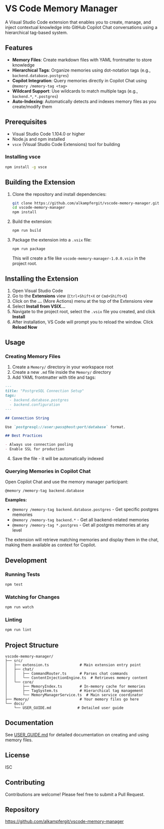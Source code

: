 # VS Code Memory Manager

A Visual Studio Code extension that enables you to create, manage, and inject contextual knowledge into GitHub Copilot Chat conversations using a hierarchical tag-based system.

## Features

- **Memory Files**: Create markdown files with YAML frontmatter to store knowledge
- **Hierarchical Tags**: Organize memories using dot-notation tags (e.g., `backend.database.postgres`)
- **Copilot Integration**: Query memories directly in Copilot Chat using `@memory /memory-tag <tag>`
- **Wildcard Support**: Use wildcards to match multiple tags (e.g., `backend.*`, `*.postgres`)
- **Auto-Indexing**: Automatically detects and indexes memory files as you create/modify them

## Prerequisites

- Visual Studio Code 1.104.0 or higher
- Node.js and npm installed
- `vsce` (Visual Studio Code Extensions) tool for building

### Installing vsce

```bash
npm install -g vsce
```

## Building the Extension

1. Clone the repository and install dependencies:
   ```bash
   git clone https://github.com/alkampfergit/vscode-memory-manager.git
   cd vscode-memory-manager
   npm install
   ```

2. Build the extension:
   ```bash
   npm run build
   ```

3. Package the extension into a `.vsix` file:
   ```bash
   npm run package
   ```

   This will create a file like `vscode-memory-manager-1.0.0.vsix` in the project root.

## Installing the Extension

1. Open Visual Studio Code
2. Go to the **Extensions** view (`Ctrl+Shift+X` or `Cmd+Shift+X`)
3. Click on the **...** (More Actions) menu at the top of the Extensions view
4. Select **Install from VSIX...**
5. Navigate to the project root, select the `.vsix` file you created, and click **Install**
6. After installation, VS Code will prompt you to reload the window. Click **Reload Now**

## Usage

### Creating Memory Files

1. Create a `Memory/` directory in your workspace root
2. Create a new `.md` file inside the `Memory/` directory
3. Add YAML frontmatter with title and tags:

```markdown
---
title: "PostgreSQL Connection Setup"
tags:
  - backend.database.postgres
  - backend.configuration
---

## Connection String

Use `postgresql://user:pass@host:port/database` format.

## Best Practices

- Always use connection pooling
- Enable SSL for production
```

4. Save the file - it will be automatically indexed

### Querying Memories in Copilot Chat

Open Copilot Chat and use the memory manager participant:

```
@memory /memory-tag backend.database
```

**Examples:**
- `@memory /memory-tag backend.database.postgres` - Get specific postgres memories
- `@memory /memory-tag backend.*` - Get all backend-related memories
- `@memory /memory-tag *.postgres` - Get all postgres memories at any level

The extension will retrieve matching memories and display them in the chat, making them available as context for Copilot.

## Development

### Running Tests

```bash
npm test
```

### Watching for Changes

```bash
npm run watch
```

### Linting

```bash
npm run lint
```

## Project Structure

```
vscode-memory-manager/
├── src/
│   ├── extension.ts              # Main extension entry point
│   ├── chat/
│   │   ├── CommandRouter.ts      # Parses chat commands
│   │   └── ContentInjectionEngine.ts  # Retrieves memory content
│   └── core/
│       ├── MemoryIndex.ts        # In-memory cache for memories
│       ├── TagSystem.ts          # Hierarchical tag management
│       └── MemoryManagerService.ts  # Main service coordinator
├── Memory/                       # Your memory files go here
└── docs/
    └── USER_GUIDE.md            # Detailed user guide
```

## Documentation

See [USER_GUIDE.md](docs/USER_GUIDE.md) for detailed documentation on creating and using memory files.

## License

ISC

## Contributing

Contributions are welcome! Please feel free to submit a Pull Request.

## Repository

https://github.com/alkampfergit/vscode-memory-manager
